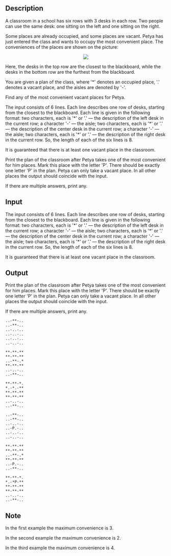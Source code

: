 ## Description

<div><p>A classroom in a school has six rows with <span class="tex-span">3</span> desks in each row. Two people can use the same desk: one sitting on the left and one sitting on the right. </p><p>Some places are already occupied, and some places are vacant. Petya has just entered the class and wants to occupy the most convenient place. The conveniences of the places are shown on the picture:</p><center> <img class="tex-graphics" src="file://TDFFu0ES.png" style="max-width: 100.0%;max-height: 100.0%;"> </center><p>Here, the desks in the top row are the closest to the blackboard, while the desks in the bottom row are the furthest from the blackboard.</p><p>You are given a plan of the class, where '<span class="tex-font-style-tt">*</span>' denotes an occupied place, '<span class="tex-font-style-tt">.</span>' denotes a vacant place, and the aisles are denoted by '<span class="tex-font-style-tt">-</span>'. </p><p>Find any of the most convenient vacant places for Petya.</p></div><div class="input-specification"><p>The input consists of <span class="tex-span">6</span> lines. Each line describes one row of desks, starting from the closest to the blackboard. Each line is given in the following format: two characters, each is '<span class="tex-font-style-tt">*</span>' or '<span class="tex-font-style-tt">.</span>' — the description of the left desk in the current row; a character '<span class="tex-font-style-tt">-</span>' — the aisle; two characters, each is '<span class="tex-font-style-tt">*</span>' or '<span class="tex-font-style-tt">.</span>' — the description of the center desk in the current row; a character '<span class="tex-font-style-tt">-</span>' — the aisle; two characters, each is '<span class="tex-font-style-tt">*</span>' or '<span class="tex-font-style-tt">.</span>' — the description of the right desk in the current row. So, the length of each of the six lines is <span class="tex-span">8</span>.</p><p>It is guaranteed that there is at least one vacant place in the classroom.</p></div><div class="output-specification"><p>Print the plan of the classroom after Petya takes one of the most convenient for him places. Mark this place with the letter '<span class="tex-font-style-tt">P</span>'. There should be exactly one letter '<span class="tex-font-style-tt">P</span>' in the plan. Petya can only take a vacant place. In all other places the output should coincide with the input.</p><p>If there are multiple answers, print any.</p></div>

## Input

<p>The input consists of <span class="tex-span">6</span> lines. Each line describes one row of desks, starting from the closest to the blackboard. Each line is given in the following format: two characters, each is '<span class="tex-font-style-tt">*</span>' or '<span class="tex-font-style-tt">.</span>' — the description of the left desk in the current row; a character '<span class="tex-font-style-tt">-</span>' — the aisle; two characters, each is '<span class="tex-font-style-tt">*</span>' or '<span class="tex-font-style-tt">.</span>' — the description of the center desk in the current row; a character '<span class="tex-font-style-tt">-</span>' — the aisle; two characters, each is '<span class="tex-font-style-tt">*</span>' or '<span class="tex-font-style-tt">.</span>' — the description of the right desk in the current row. So, the length of each of the six lines is <span class="tex-span">8</span>.</p><p>It is guaranteed that there is at least one vacant place in the classroom.</p>

## Output

<p>Print the plan of the classroom after Petya takes one of the most convenient for him places. Mark this place with the letter '<span class="tex-font-style-tt">P</span>'. There should be exactly one letter '<span class="tex-font-style-tt">P</span>' in the plan. Petya can only take a vacant place. In all other places the output should coincide with the input.</p><p>If there are multiple answers, print any.</p>





```input1
..-**-..
..-**-..
..-..-..
..-..-..
..-..-..
..-..-..

```




```input2
**-**-**
**-**-**
..-**-.*
**-**-**
..-..-..
..-**-..

```




```input3
**-**-*.
*.-*.-**
**-**-**
**-**-**
..-..-..
..-**-..

```




```output1
..-**-..
..-**-..
..-..-..
..-P.-..
..-..-..
..-..-..

```




```output2
**-**-**
**-**-**
..-**-.*
**-**-**
..-P.-..
..-**-..

```




```output3
**-**-*.
*.-*P-**
**-**-**
**-**-**
..-..-..
..-**-..

```



## Note

<p>In the first example the maximum convenience is <span class="tex-span">3</span>.</p><p>In the second example the maximum convenience is <span class="tex-span">2</span>.</p><p>In the third example the maximum convenience is <span class="tex-span">4</span>.</p>
